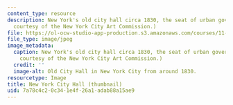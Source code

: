 ```yaml
---
content_type: resource
description: New York's old city hall circa 1830, the seat of urban governance. (Image
  courtesy of the New York City Art Commission.)
file: https://ol-ocw-studio-app-production.s3.amazonaws.com/courses/11-957-frameworks-of-urban-governance-january-iap-2007/7a78c4c20c341e4f26a1adab88a15ae9_11-957iap07-th.jpg
file_type: image/jpeg
image_metadata:
  caption: New York's old city hall circa 1830, the seat of urban governance. (Image
    courtesy of the New York City Art Commission.)
  credit: ''
  image-alt: Old City Hall in New York City from around 1830.
resourcetype: Image
title: New York City Hall (thumbnail)
uid: 7a78c4c2-0c34-1e4f-26a1-adab88a15ae9
---
```

